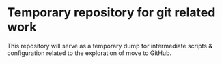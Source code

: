 # Temporary repository for git related work
This repository will serve as a temporary dump for intermediate scripts & configuration related to the exploration of move to GitHub.

